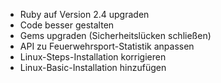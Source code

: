 * Ruby auf Version 2.4 upgraden
* Code besser gestalten
* Gems upgraden (Sicherheitslücken schließen)
* API zu Feuerwehrsport-Statistik anpassen
* Linux-Steps-Installation korrigieren
* Linux-Basic-Installation hinzufügen